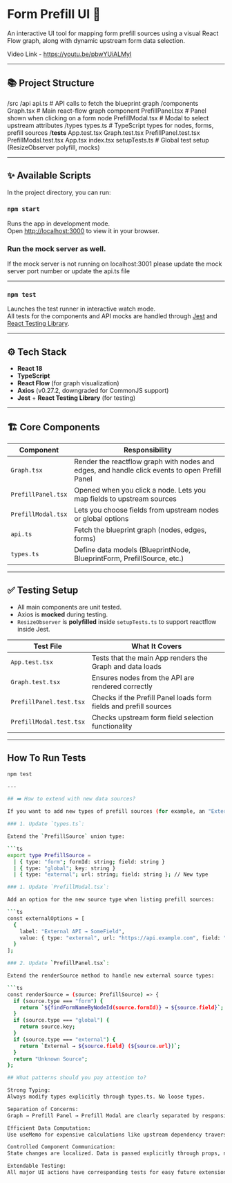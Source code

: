 # Form Prefill UI 📝

An interactive UI tool for mapping form prefill sources using a visual React Flow graph, along with dynamic upstream form data selection.

Video Link - https://youtu.be/pbwYUiALMyI

---

## 📚 Project Structure

/src
  /api
    api.ts          # API calls to fetch the blueprint graph
  /components
    Graph.tsx       # Main react-flow graph component
    PrefillPanel.tsx # Panel shown when clicking on a form node
    PrefillModal.tsx # Modal to select upstream attributes
  /types
    types.ts        # TypeScript types for nodes, forms, prefill sources
  /__tests__
    App.test.tsx
    Graph.test.tsx
    PrefillPanel.test.tsx
    PrefillModal.test.tsx
  App.tsx
  index.tsx
  setupTests.ts     # Global test setup (ResizeObserver polyfill, mocks)



---

## ✨ Available Scripts

In the project directory, you can run:

### `npm start`

Runs the app in development mode.  
Open [http://localhost:3000](http://localhost:3000) to view it in your browser.

### Run the mock server as well.
If the mock server is not running on localhost:3001 please update the mock server port number or update the api.ts file

---

### `npm test`

Launches the test runner in interactive watch mode.  
All tests for the components and API mocks are handled through [Jest](https://jestjs.io/) and [React Testing Library](https://testing-library.com/).

---

## ⚙️ Tech Stack

- **React 18**
- **TypeScript**
- **React Flow** (for graph visualization)
- **Axios** (v0.27.2, downgraded for CommonJS support)
- **Jest** + **React Testing Library** (for testing)

---

## 🏗️ Core Components

| Component          | Responsibility                                                                                 |
| ------------------ | ---------------------------------------------------------------------------------------------- |
| `Graph.tsx`        | Render the reactflow graph with nodes and edges, and handle click events to open Prefill Panel |
| `PrefillPanel.tsx` | Opened when you click a node. Lets you map fields to upstream sources                          |
| `PrefillModal.tsx` | Lets you choose fields from upstream nodes or global options                                   |
| `api.ts`           | Fetch the blueprint graph (nodes, edges, forms)                                                |
| `types.ts`         | Define data models (BlueprintNode, BlueprintForm, PrefillSource, etc.)                         |

---

## ✅ Testing Setup

- All main components are unit tested.
- Axios is **mocked** during testing.
- `ResizeObserver` is **polyfilled** inside `setupTests.ts` to support reactflow inside Jest.

| Test File               | What It Covers                                                    |
| ----------------------- | ----------------------------------------------------------------- |
| `App.test.tsx`          | Tests that the main App renders the Graph and data loads          |
| `Graph.test.tsx`        | Ensures nodes from the API are rendered correctly                 |
| `PrefillPanel.test.tsx` | Checks if the Prefill Panel loads form fields and prefill sources |
| `PrefillModal.test.tsx` | Checks upstream form field selection functionality                |

---

##  How To Run Tests

```bash
npm test

---

## ➡️ How to extend with new data sources?

If you want to add new types of prefill sources (for example, an "External API" or "System Variables"), you should:

### 1. Update `types.ts`:

Extend the `PrefillSource` union type:

```ts
export type PrefillSource =
  | { type: "form"; formId: string; field: string }
  | { type: "global"; key: string }
  | { type: "external"; url: string; field: string }; // New type

### 1. Update `PrefillModal.tsx`:

Add an option for the new source type when listing prefill sources:

```ts
const externalOptions = [
  {
    label: "External API → SomeField",
    value: { type: "external", url: "https://api.example.com", field: "someField" }
  }
];

### 2. Update `PrefillPanel.tsx`:

Extend the renderSource method to handle new external source types:

```ts
const renderSource = (source: PrefillSource) => {
  if (source.type === "form") {
    return `${findFormNameByNodeId(source.formId)} → ${source.field}`;
  }
  if (source.type === "global") {
    return source.key;
  }
  if (source.type === "external") {
    return `External → ${source.field} (${source.url})`;
  }
  return "Unknown Source";
};

## What patterns should you pay attention to?

Strong Typing:
Always modify types explicitly through types.ts. No loose types.

Separation of Concerns:
Graph → Prefill Panel → Prefill Modal are clearly separated by responsibility.

Efficient Data Computation:
Use useMemo for expensive calculations like upstream dependency traversal.

Controlled Component Communication:
State changes are localized. Data is passed explicitly through props, not context.

Extendable Testing:
All major UI actions have corresponding tests for easy future extension.
